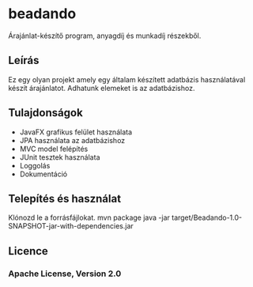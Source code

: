 # beadando
Árajánlat-készítő program, anyagdíj és munkadíj részekből.

## Leírás
Ez egy olyan projekt amely egy általam készített adatbázis használatával készít árajánlatot. Adhatunk elemeket is az adatbázishoz.
## Tulajdonságok
- JavaFX grafikus felület használata
- JPA használata az adatbázishoz
- MVC model felépítés
- JUnit tesztek használata
- Loggolás
- Dokumentáció
## Telepítés és használat
Klónozd le a forrásfájlokat.
mvn package
java -jar target/Beadando-1.0-SNAPSHOT-jar-with-dependencies.jar 
## Licence
### Apache License, Version 2.0

